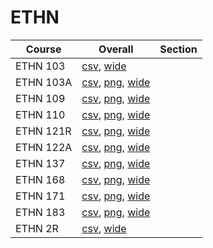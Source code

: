 # ETHN

| Course | Overall | Section |
| ------ | ------- | ------- |
| ETHN 103 | [csv](https://github.com/UCSD-Historical-Enrollment-Data/2025Summer1/blob/main/overall/ETHN%20103.csv), [wide](https://raw.githubusercontent.com/UCSD-Historical-Enrollment-Data/2025Summer1/main/plot_overall_wide/ETHN%20103.png) |  |
| ETHN 103A | [csv](https://github.com/UCSD-Historical-Enrollment-Data/2025Summer1/blob/main/overall/ETHN%20103A.csv), [png](https://raw.githubusercontent.com/UCSD-Historical-Enrollment-Data/2025Summer1/main/plot_overall/ETHN%20103A.png), [wide](https://raw.githubusercontent.com/UCSD-Historical-Enrollment-Data/2025Summer1/main/plot_overall_wide/ETHN%20103A.png) |  |
| ETHN 109 | [csv](https://github.com/UCSD-Historical-Enrollment-Data/2025Summer1/blob/main/overall/ETHN%20109.csv), [png](https://raw.githubusercontent.com/UCSD-Historical-Enrollment-Data/2025Summer1/main/plot_overall/ETHN%20109.png), [wide](https://raw.githubusercontent.com/UCSD-Historical-Enrollment-Data/2025Summer1/main/plot_overall_wide/ETHN%20109.png) |  |
| ETHN 110 | [csv](https://github.com/UCSD-Historical-Enrollment-Data/2025Summer1/blob/main/overall/ETHN%20110.csv), [png](https://raw.githubusercontent.com/UCSD-Historical-Enrollment-Data/2025Summer1/main/plot_overall/ETHN%20110.png), [wide](https://raw.githubusercontent.com/UCSD-Historical-Enrollment-Data/2025Summer1/main/plot_overall_wide/ETHN%20110.png) |  |
| ETHN 121R | [csv](https://github.com/UCSD-Historical-Enrollment-Data/2025Summer1/blob/main/overall/ETHN%20121R.csv), [png](https://raw.githubusercontent.com/UCSD-Historical-Enrollment-Data/2025Summer1/main/plot_overall/ETHN%20121R.png), [wide](https://raw.githubusercontent.com/UCSD-Historical-Enrollment-Data/2025Summer1/main/plot_overall_wide/ETHN%20121R.png) |  |
| ETHN 122A | [csv](https://github.com/UCSD-Historical-Enrollment-Data/2025Summer1/blob/main/overall/ETHN%20122A.csv), [png](https://raw.githubusercontent.com/UCSD-Historical-Enrollment-Data/2025Summer1/main/plot_overall/ETHN%20122A.png), [wide](https://raw.githubusercontent.com/UCSD-Historical-Enrollment-Data/2025Summer1/main/plot_overall_wide/ETHN%20122A.png) |  |
| ETHN 137 | [csv](https://github.com/UCSD-Historical-Enrollment-Data/2025Summer1/blob/main/overall/ETHN%20137.csv), [png](https://raw.githubusercontent.com/UCSD-Historical-Enrollment-Data/2025Summer1/main/plot_overall/ETHN%20137.png), [wide](https://raw.githubusercontent.com/UCSD-Historical-Enrollment-Data/2025Summer1/main/plot_overall_wide/ETHN%20137.png) |  |
| ETHN 168 | [csv](https://github.com/UCSD-Historical-Enrollment-Data/2025Summer1/blob/main/overall/ETHN%20168.csv), [png](https://raw.githubusercontent.com/UCSD-Historical-Enrollment-Data/2025Summer1/main/plot_overall/ETHN%20168.png), [wide](https://raw.githubusercontent.com/UCSD-Historical-Enrollment-Data/2025Summer1/main/plot_overall_wide/ETHN%20168.png) |  |
| ETHN 171 | [csv](https://github.com/UCSD-Historical-Enrollment-Data/2025Summer1/blob/main/overall/ETHN%20171.csv), [png](https://raw.githubusercontent.com/UCSD-Historical-Enrollment-Data/2025Summer1/main/plot_overall/ETHN%20171.png), [wide](https://raw.githubusercontent.com/UCSD-Historical-Enrollment-Data/2025Summer1/main/plot_overall_wide/ETHN%20171.png) |  |
| ETHN 183 | [csv](https://github.com/UCSD-Historical-Enrollment-Data/2025Summer1/blob/main/overall/ETHN%20183.csv), [png](https://raw.githubusercontent.com/UCSD-Historical-Enrollment-Data/2025Summer1/main/plot_overall/ETHN%20183.png), [wide](https://raw.githubusercontent.com/UCSD-Historical-Enrollment-Data/2025Summer1/main/plot_overall_wide/ETHN%20183.png) |  |
| ETHN 2R | [csv](https://github.com/UCSD-Historical-Enrollment-Data/2025Summer1/blob/main/overall/ETHN%202R.csv), [wide](https://raw.githubusercontent.com/UCSD-Historical-Enrollment-Data/2025Summer1/main/plot_overall_wide/ETHN%202R.png) |  |
